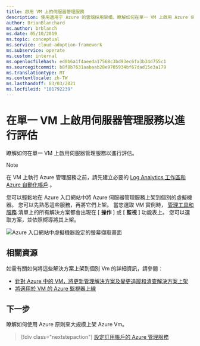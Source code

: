 ```yaml
---
title: 啟用 VM 上的伺服器管理服務
description: 使用適用于 Azure 的雲端採用架構，瞭解如何在單一 VM 上啟用 Azure 伺服器管理服務。
author: BrianBlanchard
ms.author: brblanch
ms.date: 05/10/2019
ms.topic: conceptual
ms.service: cloud-adoption-framework
ms.subservice: operate
ms.custom: internal
ms.openlocfilehash: ed0b6a1f4aeeda17568c3bd93ec6fa3b34d755c1
ms.sourcegitcommit: b8f8b7631aabaab28e9705934bf67dad15e3a179
ms.translationtype: MT
ms.contentlocale: zh-TW
ms.lasthandoff: 03/03/2021
ms.locfileid: "101792239"
---
```

# <a name="enable-server-management-services-on-a-single-vm-for-evaluation"></a>在單一 VM 上啟用伺服器管理服務以進行評估

瞭解如何在單一 VM 上啟用伺服器管理服務以進行評估。

> [!NOTE]
> 在 VM 上執行 Azure 管理服務之前，請先建立必要的 [Log Analytics 工作區和 Azure 自動化帳戶](./prerequisites.md#create-a-workspace-and-automation-account) 。

您可以輕鬆地在 Azure 入口網站中將 Azure 伺服器管理服務上架到個別的虛擬機器。 您可以先熟悉這些服務，再將它們上架。 當您選取 VM 實例時， [管理工具和服務](./tools-services.md) 清單上的所有解決方案都會出現在 [ **操作** ] 或 [ **監視** ] 功能表上。 您可以選取方案，並依照嚮導將其上架。

![Azure 入口網站中虛擬機器設定的螢幕擷取畫面](./media/onboarding-single-vm.png)

## <a name="related-resources"></a>相關資源

如需有關如何將這些解決方案上架到個別 Vm 的詳細資訊，請參閱：

- [針對 Azure 中的 VM，將更新管理解決方案及變更追蹤和清查解決方案上架](/azure/automation/change-tracking/manage-inventory-vms)
- [將適用於 VM 的 Azure 監視器上線](/azure/azure-monitor/vm/vminsights-enable-portal)

## <a name="next-steps"></a>下一步

瞭解如何使用 Azure 原則來大規模上架 Azure Vm。

> [!div class="nextstepaction"]
> [設定訂用帳戶的 Azure 管理服務](./onboard-at-scale.md)
